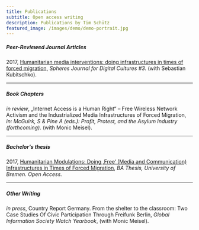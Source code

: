 ```yaml
---
title: Publications
subtitle: Open access writing
description: Publications by Tim Schütz
featured_image: /images/demo/demo-portrait.jpg
---
```


##### Peer-Reviewed Journal Articles

2017, [Humanitarian media interventions: doing infrastructures in times of forced migration](http://spheres-journal.org/humanitarian-media-intervention-infrastructuring-in-times-of-forced-migration/), _Spheres Journal for Digital Cultures #3._ (with Sebastian Kubitschko).

---

 
##### Book Chapters

_in review_, „Internet Access is a Human Right“ – Free Wireless Network Activism and the Industrialized Media Infrastructures of Forced Migration, _in: McGuirk, S & Pine A (eds.): Profit, Protest, and the Asylum Industry (forthcoming)._ (with Monic Meisel).

---

##### Bachelor's thesis

2017, [Humanitarian Modulations: Doing ‚Free‘ (Media and Communication) Infrastructures in Times of Forced Migration](http://nbn-resolving.de/urn:nbn:de:gbv:46-00106066-16), _BA Thesis, University of Bremen. Open Access._

---

##### Other Writing

_in press_, Country Report Germany. From the shelter to the classroom: Two Case Studies Of Civic Participation Through Freifunk Berlin, _Global Information Society Watch Yearbook_, (with Monic Meisel).


